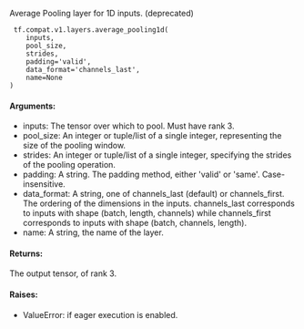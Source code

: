 Average Pooling layer for 1D inputs. (deprecated)

```
 tf.compat.v1.layers.average_pooling1d(
    inputs,
    pool_size,
    strides,
    padding='valid',
    data_format='channels_last',
    name=None
)
```
#### Arguments:
- inputs: The tensor over which to pool. Must have rank 3.
- pool_size: An integer or tuple/list of a single integer, representing the size of the pooling window.
- strides: An integer or tuple/list of a single integer, specifying the strides of the pooling operation.
- padding: A string. The padding method, either 'valid' or 'same'. Case-insensitive.
- data_format: A string, one of channels_last (default) or channels_first. The ordering of the dimensions in the inputs. channels_last corresponds to inputs with shape (batch, length, channels) while channels_first corresponds to inputs with shape (batch, channels, length).
- name: A string, the name of the layer.
#### Returns:
The output tensor, of rank 3.
#### Raises:
- ValueError: if eager execution is enabled.
